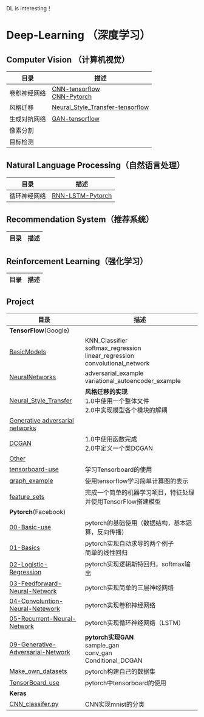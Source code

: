 DL is interesting！﻿﻿﻿﻿# Deep-Learning （深度学习）## Computer Vision （计算机视觉）目录 | 描述-- | --卷积神经网络 | [CNN-tensorflow](https://github.com/lizhe960118/Deep-Learning/blob/master/TensorFlow/01-BasicModels/convolutional_network.py) <br> [CNN-Pytorch](https://github.com/lizhe960118/Deep-Learning/blob/master/PyTorch/04-Convoluntion-Neural-Netework/pytorch_convolutional_neural_network.py)风格迁移 | [Neural_Style_Transfer-tensorflow](https://github.com/lizhe960118/Deep-Learning/tree/master/TensorFlow/04-Neural_Style_Transfer) 生成对抗网络 | [GAN-tensorflow](https://github.com/lizhe960118/Deep-Learning/tree/master/TensorFlow/03-Generative%20adversarial%20networks) 像素分割 | 目标检测 |## Natural Language Processing（自然语言处理）目录 | 描述-- | --循环神经网络 | [RNN-LSTM-Pytorch](https://github.com/lizhe960118/Deep-Learning/blob/master/PyTorch/05-Recurrent-Neural_Network/recurrent_neural_network.py)## Recommendation System（推荐系统）目录 | 描述-- | --## Reinforcement Learning（强化学习）目录 | 描述-- | --## Project目录 | 描述-- | --**TensorFlow**(Google) | [BasicModels](https://github.com/lizhe960118/Deep-Learning/tree/master/TensorFlow/01-BasicModels) |KNN_Classifier<br>softmax_regression<br>linear_regression<br>convolutional_network[NeuralNetworks](https://github.com/lizhe960118/Deep-Learning/tree/master/TensorFlow/02-NeuralNetworks)|adversarial_example<br>variational_autoencoder_example[Neural_Style_Transfer](https://github.com/lizhe960118/Deep-Learning/tree/master/TensorFlow/04-Neural_Style_Transfer)|**风格迁移的实现**<br>1.0中使用一个整体文件<br>2.0中实现模型各个模块的解耦[Generative adversarial networks](https://github.com/lizhe960118/Deep-Learning/tree/master/TensorFlow/03-Generative%20adversarial%20networks)|[DCGAN](https://github.com/lizhe960118/Deep-Learning/tree/master/TensorFlow/03-Generative%20adversarial%20networks/DCGAN)|1.0中使用函数完成<br>2.0中定义一个类DCGAN[Other](https://github.com/lizhe960118/Deep-Learning/tree/master/TensorFlow/05-Other)|[tensorboard-use](https://github.com/lizhe960118/Deep-Learning/blob/master/TensorFlow/05-Other/tensorboard_use.py)|学习Tensorboard的使用[graph_example](https://github.com/lizhe960118/Deep-Learning/blob/master/TensorFlow/05-Other/graph_use.py)|使用tensorflow学习简单计算图的表示[feature_sets](https://github.com/lizhe960118/Deep-Learning/blob/master/TensorFlow/05-Other/feature_sets.py)|完成一个简单的机器学习项目，特征处理并使用TensorFlow搭建模型**Pytorch**(Facebook)|[00-Basic-use](https://github.com/lizhe960118/Deep-Learning/tree/master/PyTorch/00-Basic-use) | pytorch的基础使用（数据结构，基本运算，反向传播）[01-Basics](https://github.com/lizhe960118/Deep-Learning/tree/master/PyTorch/01-Basics) | pytorch实现自动求导的两个例子<br>简单的线性回归[02-Logistic-Regression](https://github.com/lizhe960118/Deep-Learning/tree/master/PyTorch/02-Logistic-Regression) | pytorch实现逻辑斯特回归，softmax输出[03-Feedforward-Neural-Network](https://github.com/lizhe960118/Deep-Learning/tree/master/PyTorch/03-Feedforward-Neural-Network) | pytorch实现简单的三层神经网络[04-Convoluntion-Neural-Netework](https://github.com/lizhe960118/Deep-Learning/blob/master/PyTorch/04-Convoluntion-Neural-Netework/pytorch_convolutional_neural_network.py) | pytorch实现卷积神经网络[05-Recurrent-Neural-Network](https://github.com/lizhe960118/Deep-Learning/blob/master/PyTorch/05-Recurrent-Neural_Network/recurrent_neural_network.py) | pytorch实现循环神经网络（LSTM）[09-Generative-Adversarial-Network](https://github.com/lizhe960118/Deep-Learning/tree/master/PyTorch/09-Generative-Adversarial-Network) | **pytorch实现GAN**<br>sample_gan<br>conv_gan<br>Conditional_DCGAN[Make_own_datasets](https://github.com/lizhe960118/Deep-Learning/tree/master/PyTorch/Make_own_datasets) | pytorch构建自己的数据集[TensorBoard_use](https://github.com/lizhe960118/Deep-Learning/tree/master/PyTorch/TensorBoard_use) | pytorch中tensorboard的使用**Keras**| [CNN_classifer.py](https://github.com/lizhe960118/Deep-Learning/blob/master/Keras/CNN_Classifier.py) | CNN实现mnist的分类